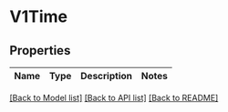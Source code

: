 # V1Time

## Properties
Name | Type | Description | Notes
------------ | ------------- | ------------- | -------------

[[Back to Model list]](../sdk_doc.md#documentation-for-models) [[Back to API list]](../sdk_doc.md#documentation-for-api-endpoints) [[Back to README]](../sdk_doc.md)



